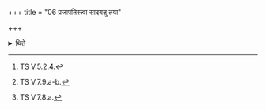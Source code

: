 +++
title = "06 प्रजापतिस्त्वा सादयतु तया"

+++

<details><summary>थिते</summary>

6. Having touched the Uttaravedi with prajāpatistvā sādayatu....[^1] then having mystically taken the fire in himself with two verses beginning with mayi gr̥hṇāmyagre....[^2] he touches the Uttaravedi with the verse called Svayaṁciti (self-building) beginning with yāste agne samidhaḥ[^3].  

[^1]: TS V.5.2.4.  

[^2]: TS V.7.9.a-b. 

[^3]: TS V.7.8.a.  
</details>
